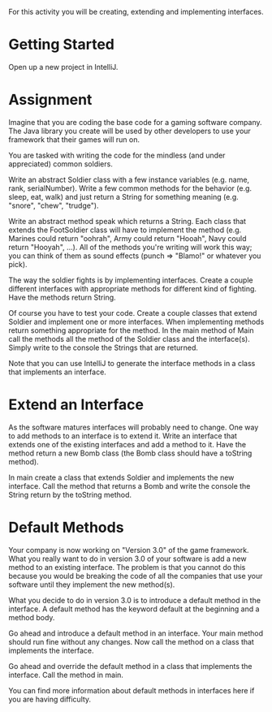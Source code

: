 For this activity you will be creating, extending and implementing interfaces.

# Getting Started  

Open up a new project in IntelliJ.

# Assignment  

Imagine that you are coding the base code for a gaming software company. The Java library you create will be used by other developers to use your framework that their games will run on.

You are tasked with writing the code for the mindless (and under appreciated) common soldiers.

Write an abstract Soldier class with a few instance variables (e.g. name, rank, serialNumber). Write a few common methods for the behavior (e.g. sleep, eat, walk) and just return a String for something meaning (e.g. "snore", "chew", "trudge").

Write an abstract method speak which returns a String. Each class that extends the FootSoldier class will have to implement the method (e.g. Marines could return "oohrah", Army could return "Hooah", Navy could return "Hooyah", ...). All of the methods you're writing will work this way; you can think of them as sound effects (punch => "Blamo!" or whatever you pick).

The way the soldier fights is by implementing interfaces. Create a couple different interfaces with appropriate methods for different kind of fighting. Have the methods return String.

Of course you have to test your code. Create a couple classes that extend Soldier and implement one or more interfaces. When implementing methods return something appropriate for the method. In the main method of Main call the methods all the method of the Soldier class and the interface(s). Simply write to the console the Strings that are returned.

Note that you can use IntelliJ to generate the interface methods in a class that implements an interface.

# Extend an Interface  

As the software matures interfaces will probably need to change. One way to add methods to an interface is to extend it. Write an interface that extends one of the existing interfaces and add a method to it. Have the method return a new Bomb class (the Bomb class should have a toString method).

In main create a class that extends Soldier and implements the new interface. Call the method that returns a Bomb and write the console the String return by the toString method.

# Default Methods  

Your company is now working on "Version 3.0" of the game framework. What you really want to do in version 3.0 of your software is add a new method to an existing interface. The problem is that you cannot do this because you would be breaking the code of all the companies that use your software until they implement the new method(s).

What you decide to do in version 3.0 is to introduce a default method in the interface. A default method has the keyword default at the beginning and a method body.

Go ahead and introduce a default method in an interface. Your main method should run fine without any changes. Now call the method on a class that implements the interface.

Go ahead and override the default method in a class that implements the interface. Call the method in main.

You can find more information about default methods in interfaces here if you are having difficulty.
